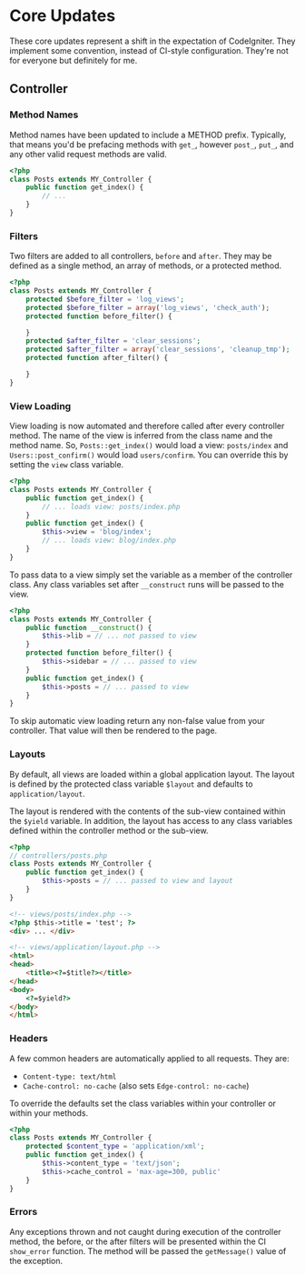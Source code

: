 # Core Updates

These core updates represent a shift in the expectation of CodeIgniter. They implement some convention, instead of CI-style configuration. They're not for everyone but definitely for me.

## Controller

### Method Names

Method names have been updated to include a METHOD prefix. Typically, that means you'd be prefacing methods with `get_`, however `post_`, `put_`, and any other valid request methods are valid.

```php
<?php
class Posts extends MY_Controller {
    public function get_index() {
        // ...
    }
}
```

### Filters

Two filters are added to all controllers, `before` and `after`. They may be defined as a single method, an array of methods, or a protected method.

```php
<?php
class Posts extends MY_Controller {
    protected $before_filter = 'log_views';
    protected $before_filter = array('log_views', 'check_auth');
    protected function before_filter() {

    }
    protected $after_filter = 'clear_sessions';
    protected $after_filter = array('clear_sessions', 'cleanup_tmp');
    protected function after_filter() {

    }
}
```

### View Loading

View loading is now automated and therefore called after every controller method. The name of the view is inferred from the class name and the method name. So, `Posts::get_index()` would load a view: `posts/index` and `Users::post_confirm()` would load `users/confirm`. You can override this by setting the `view` class variable.

```php
<?php
class Posts extends MY_Controller {
    public function get_index() {
        // ... loads view: posts/index.php
    }
    public function get_index() {
        $this->view = 'blog/index';
        // ... loads view: blog/index.php
    }
}
```

To pass data to a view simply set the variable as a member of the controller class. Any class variables set after `__construct` runs will be passed to the view.

```php
<?php
class Posts extends MY_Controller {
    public function __construct() {
        $this->lib = // ... not passed to view
    }
    protected function before_filter() {
        $this->sidebar = // ... passed to view
    }
    public function get_index() {
        $this->posts = // ... passed to view
    }
}
```

To skip automatic view loading return any non-false value from your controller. That value will then be rendered to the page.

### Layouts

By default, all views are loaded within a global application layout. The layout is defined by the protected class variable `$layout` and defaults to `application/layout`.

The layout is rendered with the contents of the sub-view contained within the `$yield` variable. In addition, the layout has access to any class variables defined within the controller method or the sub-view.

```php
<?php
// controllers/posts.php
class Posts extends MY_Controller {
    public function get_index() {
        $this->posts = // ... passed to view and layout
    }
}
```

```html
<!-- views/posts/index.php -->
<?php $this->title = 'test'; ?>
<div> ... </div>
```

```html
<!-- views/application/layout.php -->
<html>
<head>
    <title><?=$title?></title>
</head>
<body>
    <?=$yield?>
</body>
</html>
```

### Headers

A few common headers are automatically applied to all requests. They are:

* `Content-type: text/html`
* `Cache-control: no-cache` (also sets `Edge-control: no-cache`)

To override the defaults set the class variables within your controller or within your methods.

```php
<?php
class Posts extends MY_Controller {
    protected $content_type = 'application/xml';
    public function get_index() {
        $this->content_type = 'text/json';
        $this->cache_control = 'max-age=300, public'
    }
}
```

### Errors

Any exceptions thrown and not caught during execution of the controller method, the before, or the after filters will be presented within the CI `show_error` function. The method will be passed the `getMessage()` value of the exception.